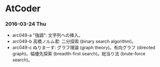 # AtCoder

### 2016-03-24 Thu

- arc049-a "強調": 文字列への挿入。
- arc049-b 高橋ノルム君: 二分探索 (binary search algorithm)。
- arc049-c ぬりまーす: グラフ理論 (graph theory)。有向グラフ (directed graph)。幅優先探索 (breadth-first search)。総当り法 (brute-force search)。